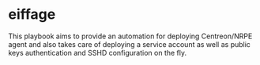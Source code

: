 # eiffage
This playbook aims to provide an automation for deploying Centreon/NRPE agent and also takes care of deploying a service account as well as public keys authentication and SSHD configuration on the fly.
